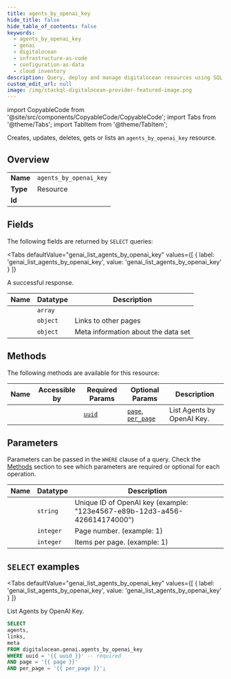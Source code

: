 ```yaml
--- 
title: agents_by_openai_key
hide_title: false
hide_table_of_contents: false
keywords:
  - agents_by_openai_key
  - genai
  - digitalocean
  - infrastructure-as-code
  - configuration-as-data
  - cloud inventory
description: Query, deploy and manage digitalocean resources using SQL
custom_edit_url: null
image: /img/stackql-digitalocean-provider-featured-image.png
---
```


import CopyableCode from '@site/src/components/CopyableCode/CopyableCode';
import Tabs from '@theme/Tabs';
import TabItem from '@theme/TabItem';

Creates, updates, deletes, gets or lists an <code>agents_by_openai_key</code> resource.

## Overview
<table><tbody>
<tr><td><b>Name</b></td><td><code>agents_by_openai_key</code></td></tr>
<tr><td><b>Type</b></td><td>Resource</td></tr>
<tr><td><b>Id</b></td><td><CopyableCode code="digitalocean.genai.agents_by_openai_key" /></td></tr>
</tbody></table>

## Fields

The following fields are returned by `SELECT` queries:

<Tabs
    defaultValue="genai_list_agents_by_openai_key"
    values={[
        { label: 'genai_list_agents_by_openai_key', value: 'genai_list_agents_by_openai_key' }
    ]}
>
<TabItem value="genai_list_agents_by_openai_key">

A successful response.

<table>
<thead>
    <tr>
    <th>Name</th>
    <th>Datatype</th>
    <th>Description</th>
    </tr>
</thead>
<tbody>
<tr>
    <td><CopyableCode code="agents" /></td>
    <td><code>array</code></td>
    <td></td>
</tr>
<tr>
    <td><CopyableCode code="links" /></td>
    <td><code>object</code></td>
    <td>Links to other pages</td>
</tr>
<tr>
    <td><CopyableCode code="meta" /></td>
    <td><code>object</code></td>
    <td>Meta information about the data set</td>
</tr>
</tbody>
</table>
</TabItem>
</Tabs>

## Methods

The following methods are available for this resource:

<table>
<thead>
    <tr>
    <th>Name</th>
    <th>Accessible by</th>
    <th>Required Params</th>
    <th>Optional Params</th>
    <th>Description</th>
    </tr>
</thead>
<tbody>
<tr>
    <td><a href="#genai_list_agents_by_openai_key"><CopyableCode code="genai_list_agents_by_openai_key" /></a></td>
    <td><CopyableCode code="select" /></td>
    <td><a href="#parameter-uuid"><code>uuid</code></a></td>
    <td><a href="#parameter-page"><code>page</code></a>, <a href="#parameter-per_page"><code>per_page</code></a></td>
    <td>List Agents by OpenAI Key.</td>
</tr>
</tbody>
</table>

## Parameters

Parameters can be passed in the `WHERE` clause of a query. Check the [Methods](#methods) section to see which parameters are required or optional for each operation.

<table>
<thead>
    <tr>
    <th>Name</th>
    <th>Datatype</th>
    <th>Description</th>
    </tr>
</thead>
<tbody>
<tr id="parameter-uuid">
    <td><CopyableCode code="uuid" /></td>
    <td><code>string</code></td>
    <td>Unique ID of OpenAI key (example: "123e4567-e89b-12d3-a456-426614174000")</td>
</tr>
<tr id="parameter-page">
    <td><CopyableCode code="page" /></td>
    <td><code>integer</code></td>
    <td>Page number. (example: 1)</td>
</tr>
<tr id="parameter-per_page">
    <td><CopyableCode code="per_page" /></td>
    <td><code>integer</code></td>
    <td>Items per page. (example: 1)</td>
</tr>
</tbody>
</table>

## `SELECT` examples

<Tabs
    defaultValue="genai_list_agents_by_openai_key"
    values={[
        { label: 'genai_list_agents_by_openai_key', value: 'genai_list_agents_by_openai_key' }
    ]}
>
<TabItem value="genai_list_agents_by_openai_key">

List Agents by OpenAI Key.

```sql
SELECT
agents,
links,
meta
FROM digitalocean.genai.agents_by_openai_key
WHERE uuid = '{{ uuid }}' -- required
AND page = '{{ page }}'
AND per_page = '{{ per_page }}';
```
</TabItem>
</Tabs>
